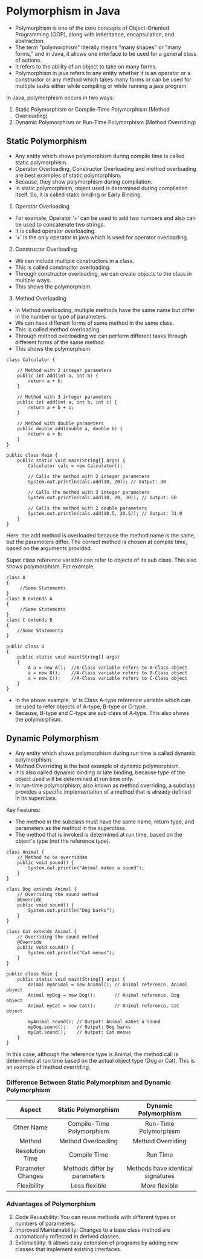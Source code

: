 # Polymorphism in Java

- Polymorphism is one of the core concepts of Object-Oriented Programming (OOP), along with inheritance, encapsulation, and abstraction. 
- The term "polymorphism" literally means "many shapes" or "many forms," and in Java, it allows one interface to be used for a general class of actions. 
- It refers to the ability of an object to take on many forms.
- Polymorphism in java refers to any entity whether it is an operator or a constructor or any method which takes many forms or can be used for multiple tasks either while compiling or while running a java program.

In Java, polymorphism occurs in two ways:

1) Static Polymorphism or Compile-Time Polymorphism (Method Overloading)
2) Dynamic Polymorphism or Run-Time Polymorphism (Method Overriding)

## Static Polymorphism

- Any entity which shows polymorphism during compile time is called static polymorphism. 
- Operator Overloading, Constructor Overloading and method overloading are best examples of static polymorphism. 
- Because, they show polymorphism during compilation.
- In static polymorphism, object used is determined during compilation itself. So, it is called static binding or Early Binding.

1) Operator Overloading 

- For example, Operator ‘+’ can be used to add two numbers and also can be used to concatenate two strings. 
- It is called operator overloading. 
- ‘+’ is the only operator in java which is used for operator overloading.

2) Constructor Overloading

- We can include multiple constructors in a class. 
- This is called constructor overloading. 
- Through constructor overloading, we can create objects to the class in multiple ways. 
- This shows the polymorphism.

3) Method Overloading

- In Method overloading, multiple methods have the same name but differ in the number or type of parameters.
- We can have different forms of same method in the same class. 
- This is called method overloading. 
- Through method overloading we can perform different tasks through different forms of the same method. 
- This shows the polymorphism.

```
class Calculator {

    // Method with 2 integer parameters
    public int add(int a, int b) {
        return a + b;
    }

    // Method with 3 integer parameters
    public int add(int a, int b, int c) {
        return a + b + c;
    }

    // Method with double parameters
    public double add(double a, double b) {
        return a + b;
    }
}

public class Main {
    public static void main(String[] args) {
        Calculator calc = new Calculator();

        // Calls the method with 2 integer parameters
        System.out.println(calc.add(10, 20)); // Output: 30

        // Calls the method with 3 integer parameters
        System.out.println(calc.add(10, 20, 30)); // Output: 60

        // Calls the method with 2 double parameters
        System.out.println(calc.add(10.5, 20.5)); // Output: 31.0
    }
}
```

Here, the add method is overloaded because the method name is the same, but the parameters differ. The correct method is chosen at compile time, based on the arguments provided.

Super class reference variable can refer to objects of its sub class. This also shows polymorphism. For example,
```
class A
{
     //Some Statements
}
class B extends A
{
     //Some Statements
}
class C extends B
{
    //Some Statements
}
 
public class D
{
    public static void main(String[] args)
    {
        A a = new A();  //A-Class variable refers to A-Class object
        a = new B();    //A-Class variable refers to B-Class object
        a = new C();    //A-Class variable refers to C-Class object
    }
}
```

- In the above example, ‘a’ is Class A-type reference variable which can be used to refer objects of A-type, B-type or C-type. 
- Because, B-type and C-type are sub class of A-type. This also shows the polymorphism.


## Dynamic Polymorphism

- Any entity which shows polymorphism during run time is called dynamic polymorphism. 
- Method Overriding is the best example of dynamic polymorphism. 
- It is also called dynamic binding or late binding, because type of the object used will be determined at run time only.
- In run-time polymorphism, also known as method overriding, a subclass provides a specific implementation of a method that is already defined in its superclass.

Key Features:

- The method in the subclass must have the same name, return type, and parameters as the method in the superclass.
- The method that is invoked is determined at run time, based on the object's type (not the reference type).
```
class Animal {
    // Method to be overridden
    public void sound() {
        System.out.println("Animal makes a sound");
    }
}

class Dog extends Animal {
    // Overriding the sound method
    @Override
    public void sound() {
        System.out.println("Dog barks");
    }
}

class Cat extends Animal {
    // Overriding the sound method
    @Override
    public void sound() {
        System.out.println("Cat meows");
    }
}

public class Main {
    public static void main(String[] args) {
        Animal myAnimal = new Animal(); // Animal reference, Animal object
        Animal myDog = new Dog();       // Animal reference, Dog object
        Animal myCat = new Cat();       // Animal reference, Cat object

        myAnimal.sound(); // Output: Animal makes a sound
        myDog.sound();    // Output: Dog barks
        myCat.sound();    // Output: Cat meows
    }
}
```

In this case, although the reference type is Animal, the method call is determined at run time based on the actual object type (Dog or Cat). This is an example of method overriding.

### Difference Between Static Polymorphism and Dynamic Polymorphism

| Aspect | Static Polymorphism | Dynamic Polymorphism |
|:--------------:|:--------------:|:--------------:|
| Other Name | Compile-Time Polymorphism | Run-Time Polymorphism |
| Method | Method Overloading | Method Overriding |
| Resolution Time | Compile Time | Run Time |
| Parameter Changes | Methods differ by parameters | Methods have identical signatures |
| Flexibility | Less flexible | More flexible |


### Advantages of Polymorphism

1) Code Reusability: You can reuse methods with different types or numbers of parameters.
2) Improved Maintainability: Changes to a base class method are automatically reflected in derived classes.
3) Extensibility: It allows easy extension of programs by adding new classes that implement existing interfaces.
